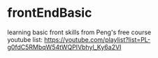 # frontEndBasic
learning basic front skills from Peng's free course  
youtube list: https://youtube.com/playlist?list=PL-g0fdC5RMbqW54tWQPIVbhyl_Ky6a2VI
